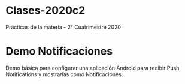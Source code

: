 # Clases-2020c2
Prácticas de la materia - 2° Cuatrimestre 2020

# Demo Notificaciones
Demo básica para configurar una aplicación Android para recibir Push Notifications y mostrarlas como Notificaciones.
